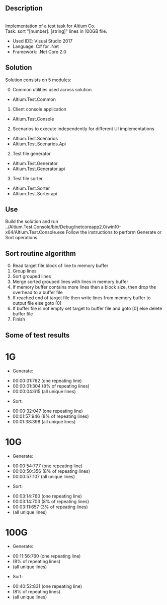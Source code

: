 ## Description
<br/> Implementation of a test task for Altium Co.
<br/>Task: sort "[number]. [string]" lines in 100GB file.
 
* Used IDE: Visual Studio 2017
* Language: C# for .Net
* Framework: .Net Core 2.0 

## Solution 

Solution consists on 5 modules:

0) Common utilities used across solution
  * Altium.Test.Common

1) Client console application
  * Altium.Test.Console
  
2) Scenarios to execute independently for different UI implementations
  * Altium.Test.Scenarios
  * Altium.Test.Scenarios.Api 
  
2) Test file generator
  * Altium.Test.Generator
  * Altium.Test.Generator.api

3) Test file sorter
  * Altium.Test.Sorter
  * Altium.Test.Sorter.api

## Use
Build the solution and run ../Altium.Test.Console/bin/Debug/netcoreapp2.0/win10-x64/Altium.Test.Console.exe 
Follow the instructions to perform Generate or Sort operations.

## Sort routine algorithm
0) Read target file block of line to memory buffer
1) Group lines
2) Sort grouped lines
3) Merge sorted grouped lines with lines in memory buffer
4) If memory buffer contains more lines then a block size, then drop the overhead to a buffer file
5) If reached end of target file then write lines from memory buffer to output file else goto [0]
6) If buffer file is not empty set target to buffer file and goto [0] else delete buffer file
7) Finish


## Some of test results

# 1G
* Generate: 
- 00:00:01:762 (one repeating line)
- 00:00:01:304 (8% of repeating lines)
- 00:00:04:615 (all unique lines)
* Sort:
- 00:00:32:047 (one repeating line)
- 00:01:57:946 (8% of repeating lines)
- 00:01:38:398 (all unique lines)

# 10G 
* Generate: 
- 00:00:54:777 (one repeating line)
- 00:00:50:356 (8% of repeating lines)
- 00:00:57:107 (all unique lines)
* Sort:
- 00:03:14:760 (one repeating line)
- 00:03:14:703 (8% of repeating lines)
- 00:03:11:657 (3% of repeating lines)
- (all unique lines)

# 100G
* Generate: 
- 00:11:56:760 (one repeating line)
-  (8% of repeating lines)
-  (all unique lines)
* Sort:
- 00:40:52:831 (one repeating line)
-  (8% of repeating lines)
-  (all unique lines)
